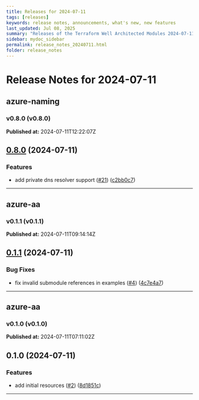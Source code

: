 ```yaml
---
title: Releases for 2024-07-11
tags: [releases]
keywords: release notes, announcements, what's new, new features
last_updated: Jul 08, 2025
summary: "Releases of the Terraform Well Architected Modules 2024-07-11"
sidebar: mydoc_sidebar
permalink: release_notes_20240711.html
folder: release_notes
---
```


# Release Notes for 2024-07-11

## azure-naming
### v0.8.0 (v0.8.0)
**Published at:** 2024-07-11T12:22:07Z

## [0.8.0](https://github.com/CloudNationHQ/terraform-azure-naming/compare/v0.7.1...v0.8.0) (2024-07-11)


### Features

* add private dns resolver support ([#21](https://github.com/CloudNationHQ/terraform-azure-naming/issues/21)) ([c2bb0c7](https://github.com/CloudNationHQ/terraform-azure-naming/commit/c2bb0c71f2f0d586a9878ffd633f872a2aec9968))

---

## azure-aa
### v0.1.1 (v0.1.1)
**Published at:** 2024-07-11T09:14:14Z

## [0.1.1](https://github.com/CloudNationHQ/terraform-azure-aa/compare/v0.1.0...v0.1.1) (2024-07-11)


### Bug Fixes

* fix invalid submodule references in examples ([#4](https://github.com/CloudNationHQ/terraform-azure-aa/issues/4)) ([4c7e4a7](https://github.com/CloudNationHQ/terraform-azure-aa/commit/4c7e4a73ea7584bde75539aab16ffdecb559ab32))

---

## azure-aa
### v0.1.0 (v0.1.0)
**Published at:** 2024-07-11T07:11:02Z

## 0.1.0 (2024-07-11)


### Features

* add initial resources ([#2](https://github.com/CloudNationHQ/terraform-azure-aa/issues/2)) ([8d1851c](https://github.com/CloudNationHQ/terraform-azure-aa/commit/8d1851cc497f2d31cad5c31eaf71ee4e072f46c9))

---

